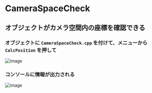 # CameraSpaceCheck
## オブジェクトがカメラ空間内の座標を確認できる

### オブジェクトに `CameraSpaceCheck.cpp` を付けて、メニューから `CalcPosition` を押して
![image](https://user-images.githubusercontent.com/6869650/155566052-c8646ae9-4278-489a-a1dd-2bc279a64813.png)

### コンソールに情報が出力される
![image](https://user-images.githubusercontent.com/6869650/155566268-786760a8-42be-42e7-bb5a-090fdcac09b5.png)
